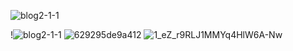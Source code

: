 ![blog2-1-1](https://github.com/user-attachments/assets/9fdaf5e2-6603-40b5-a700-30465b1cb6cc)

!![blog2-1-1](https://github.com/user-attachments/assets/6ac7203e-27e2-4ffd-a769-347203f885b4)
![629295de9a412](https://github.com/user-attachments/assets/39b8af0e-013c-4a31-820a-b55599076ffb)
![1_eZ_r9RLJ1MMYq4HlW6A-Nw](https://github.com/user-attachments/assets/f120d29e-b4dc-4283-84e2-e1e7b63a4685)
